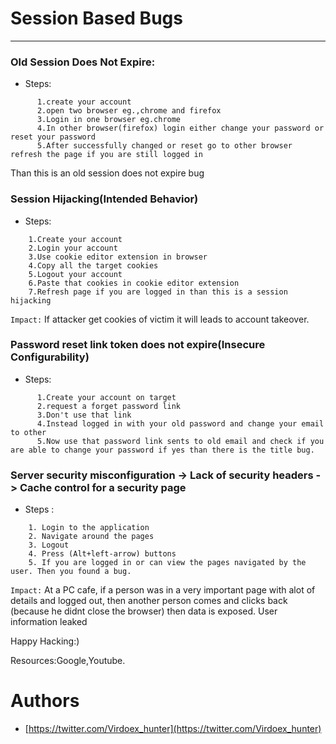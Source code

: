 # Session Based Bugs

-------------------------------------------------------------------------------------------------------------------------------------------------------------------

### Old Session Does Not Expire:
* Steps:
```
      1.create your account
      2.open two browser eg.,chrome and firefox
      3.Login in one browser eg.chrome
      4.In other browser(firefox) login either change your password or reset your password
      5.After successfully changed or reset go to other browser refresh the page if you are still logged in
```      
Than this is an old session does not expire bug
### Session Hijacking(Intended Behavior)
* Steps:
```
    1.Create your account
    2.Login your account
    3.Use cookie editor extension in browser
    4.Copy all the target cookies
    5.Logout your account
    6.Paste that cookies in cookie editor extension
    7.Refresh page if you are logged in than this is a session hijacking
```  
`Impact:` If attacker get cookies of victim it will leads to account takeover.
 
 
### Password reset link token does not expire(Insecure Configurability)
* Steps:
```
      1.Create your account on target
      2.request a forget password link
      3.Don't use that link
      4.Instead logged in with your old password and change your email to other
      5.Now use that password link sents to old email and check if you are able to change your password if yes than there is the title bug.
 ```    
 
 ### Server security misconfiguration -> Lack of security headers -> Cache control for a security page
 * Steps :
 ``` 
     1. Login to the application
     2. Navigate around the pages
     3. Logout
     4. Press (Alt+left-arrow) buttons
     5. If you are logged in or can view the pages navigated by the user. Then you found a bug.
  ```
  `Impact:` At a PC cafe, if a person was in a very important page with alot of details and logged out, then another person comes and clicks back (because he didnt close the browser) then data is exposed. User information leaked
      
  Happy Hacking:)
  
  Resources:Google,Youtube.

# Authors
* [https://twitter.com/Virdoex_hunter](https://twitter.com/Virdoex_hunter)
